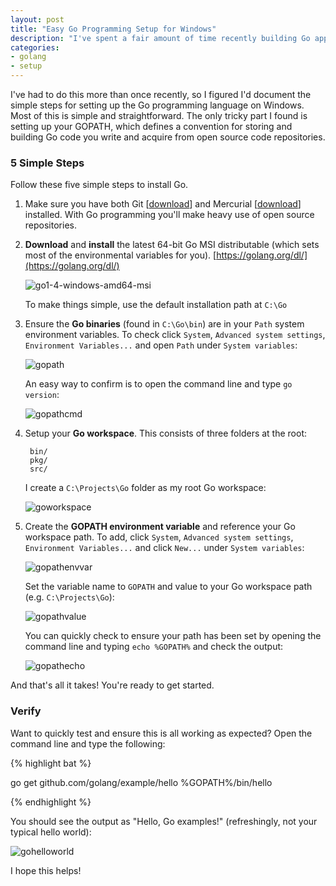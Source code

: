 ```yaml
---
layout: post
title: "Easy Go Programming Setup for Windows"
description: "I've spent a fair amount of time recently building Go apps. Every time I've set it up on Windows I've had to re-learn the steps. This post is a short tutorial for setting up Go on Windows."
categories: 
- golang
- setup
---
```


I've had to do this more than once recently, so I figured I'd document the simple steps for setting up the Go programming language on Windows. Most of this is simple and straightforward. The only tricky part I found is setting up your GOPATH, which defines a convention for storing and building Go code you write and acquire from open source code repositories.

### 5 Simple Steps ###

Follow these five simple steps to install Go.

1. Make sure you have both Git [[download](http://git-scm.com/download/win)] and Mercurial [[download](http://mercurial.selenic.com/wiki/Download)] installed. With Go programming you'll make heavy use of open source repositories.

2. **Download** and **install** the latest 64-bit Go MSI distributable (which sets most of the environmental variables for you). [https://golang.org/dl/](https://golang.org/dl/)

	![go1-4-windows-amd64-msi](https://cloud.githubusercontent.com/assets/746259/5536386/184c0a8c-8a4e-11e4-828c-dd3320fbdd41.png)

	To make things simple, use the default installation path at `C:\Go`

3. Ensure the **Go binaries** (found in `C:\Go\bin`) are in your `Path` system environment variables. To check click `System`, `Advanced system settings`, `Environment Variables...` and open `Path` under `System variables`:

	![gopath](https://cloud.githubusercontent.com/assets/746259/5536474/965ff18a-8a4f-11e4-853f-aede7735a6fd.png)

	An easy way to confirm is to open the command line and type `go version`:

	![gopathcmd](https://cloud.githubusercontent.com/assets/746259/5536483/e51af5c2-8a4f-11e4-8b7f-dddcf0a32548.png)

4. Setup your **Go workspace**. This consists of three folders at the root:

	    bin/
		pkg/
		src/

	I create a `C:\Projects\Go` folder as my root Go workspace: 

	![goworkspace](https://cloud.githubusercontent.com/assets/746259/5536646/909c8c06-8a52-11e4-8cb0-1ba9b5077f8a.png)

5. Create the **GOPATH environment variable** and reference your Go workspace path. To add, click `System`, `Advanced system settings`, `Environment Variables...` and click `New...` under `System variables`:

	![gopathenvvar](https://cloud.githubusercontent.com/assets/746259/5536717/6ef223da-8a53-11e4-96bf-3cbbd9acf589.png)

	Set the variable name to `GOPATH` and value to your Go workspace path (e.g. `C:\Projects\Go`):

	![gopathvalue](https://cloud.githubusercontent.com/assets/746259/5536757/feb28c94-8a53-11e4-9bf4-02728abe34e5.png)

	You can quickly check to ensure your path has been set by opening the command line and typing `echo %GOPATH%` and check the output:

	![gopathecho](https://cloud.githubusercontent.com/assets/746259/5536824/39de5004-8a55-11e4-8140-ee39858cc1f4.png)

And that's all it takes! You're ready to get started.

### Verify ###

Want to quickly test and ensure this is all working as expected? Open the command line and type the following:

{% highlight bat %}

go get github.com/golang/example/hello
%GOPATH%/bin/hello

{% endhighlight %}

You should see the output as "Hello, Go examples!" (refreshingly, not your typical hello world):

![gohelloworld](https://cloud.githubusercontent.com/assets/746259/5536857/ad39c088-8a55-11e4-9080-c87d62ca55c8.png)

I hope this helps!